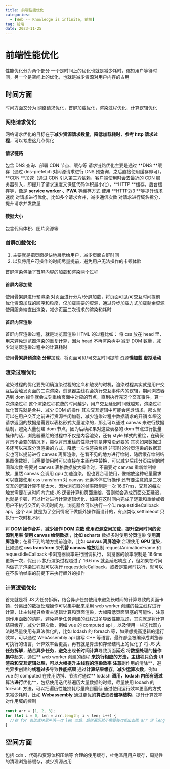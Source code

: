 ```yaml
---
title: 前端性能优化
categories:
  - [Web -- Knowledge is infinite, 前端]
tag: 前端
date: 2023-11-25
---
```


# 前端性能优化

性能优化分为两个部分
一个是时间上的优化也就是减少耗时，缩短用户等待时间，另一个是空间上的优化，也就是减少资源对用户内存的占用

## 时间方面

时间方面又分为 网络请求优化，首屏加载优化，渲染过程优化，计算逻辑优化

### 网络请求优化

网络请求优化的目标在于**减少资源请求数量**，**降低加载耗时**，**参考 http 请求过程**，可以考虑这几点优化

#### 请求链路

包含 DNS 查询、部署 CDN 节点、缓存等
请求链路优化主要是通过 **DNS **缓存（通过 dns-prefetch 对同源请求进行 DNS 预查询，之后直接使用缓存即可），**CDN **加速（通过 CDN 引入第三方依赖，客户端使用时会去最近的 CDN 服务器引入，即提升了请求速度又保证代码体积最小化），**HTTP **缓存，后台缓存等，像是 **service worker 、PWA** 等缓存方式
使用 **HTTP2/3 **等提升请求速度
对请求进行优化，比如多个请求合并，减少通信次数
对请求进行域名拆分，提升请求并发数量

#### 数据大小

包含代码体积、图片资源等

### 首屏加载优化

1. 主要就是把页面尽快地展示给用户，减少页面白屏时间
2. 以及将用户可操作的时间尽量提前，避免用户无法操作的卡顿体验

首屏渲染包括了首屏内容的加载和渲染两个过程

#### 首屏内容加载

使用骨架屏进行预渲染
对页面进行分片/分屏加载，将页面可见/可交互时间提前
优化资源加载的顺序和粒度，仅加载需要的资源，通过异步加载方式加载剩余资源
使用服务端直出渲染，减少页面二次请求的渲染和耗时

#### 首屏内容渲染

首屏内容渲染过程，就是浏览器渲染 HTML 的过程比如：
将 css 放在 head 里，用来避免浏览器渲染的重复计算，因为 head 不再渲染树中
减少 DOM 数量，减少浏览器渲染过程中的计算耗时

使用**骨架屏预渲染**
**分屏**加载、将页面可见/可交互时间提前
资源**懒加载**
**虚拟滚动**

### 渲染过程优化

渲染过程的优化要先明确渲染过程的定义和触发的时机，渲染过程其实就是用户交互后会触发页面的二次渲染，浏览器主线程会执行交互事件内的逻辑，期间浏览器遇到 dom 操作就会立刻重绘页面中对应的节点，直到执行完这个交互事件，算一次渲染过程
这个渲染过程花费的时间越少，用户交互延迟时间就越短，渲染过程优化首先就是合并、减少 DOM 的操作
其次交互逻辑中可能会包含请求，那么就可以在用户交互之前进行资源空闲加载，减少渲染过程中数据请求的开销
如果这请求返回的数据是需要以表格形式大量渲染的，那么可以通过 canvas 来进行数据绘制，避免大量创建 dom 节点，因为后续如果对这些表格的 dom 节点进行批量操作的话，浏览器重绘的过程中不仅是内容渲染，还有 style 样式的重绘，在确保背景不会变的情况下，类似背景重绘的性能开销是非常没必要的
其次如果数据过多还可以采取分页渲染的方式，降低一次性渲染负担
非实时的分页渲染的数据其实也可以提前进行 canvas 离屏渲染，在看不见的地方进行绘制，随后缓存绘制结果图像数据，当需要使用时可以直接在主画布中替换，可以减少后续分页绘制的时间和次数
需要对 canvas 表格数据放大操作时，不需要对 canvas 重新绘制缩放，虽然 canvas 会调用 gpu 加速渲染，但也要合理使用，像缩放这种轻量需求可以直接使用 css transform 对 canvas 元素本体进行操作
还有要注意的是二次交互的逻辑计算不能太大，因为浏览器的帧率限制是一次 16.67ms，交互的每次触发需要在这时间内完成 JS 逻辑计算和页面重绘，否则就会造成页面交互延迟，也就是卡顿，可以针对进行计算逻辑优化，如果在这时间内完成了逻辑和重绘或者用户不执行交互的空闲时间内，浏览器会可以执行一个叫 requestIdleCallback api，这个 api 就是为了空闲情况下做额外操作而设计的，有点类似 settimeout 只执行一次时机不同

将 **DOM 操作合并**，**减少操作 DOM 次数**
**使用资源空闲加载，提升空闲时间的资源利用率**
**使用 canvas 绘制数据 ，比如 echarts**
数据多时使用**分页**渲染
使用**离屏渲染**；在看不到的地方提前渲染，比如 **canvas 离屏渲染**
合理使用 **GPU 渲染**，比如通过 **css transform** 来**代替 canvas 缩放**绘制
requestAnimationFrame 和 requestIdleCallback 卡浏览器帧率进行回调执行，
浏览器的帧率限制是 16.6ms 更新一次，假设 js 执行渲染过程超过了 16.6 ms 就会延迟响应了，但如果在时间内做完了渲染过程就可以执行 requestIdleCallback，或者是空闲时执行，就可以在不影响帧率的前提下来执行额外的操作

### 计算逻辑优化

首先就是将 JS 大任务拆解，结合异步任务使用来避免长时间的计算导致的页面卡顿，分离出的数据处理操作可以集中起来采用 web worker 创建的独立线程进行计算，让主线程只负责主逻辑计算和页面渲染，大幅降低页面阻塞的可能性，注意副作用函数的清除，避免异步任务创建的线程过多导致性能瓶颈，其次就是将计算结果缓存，减少计算次数，例如 vue 的 computed api ，以及使用一些迭代器方法时尽量使用有算法优化的，比如 lodash 的 foreach 等，如果想提高逻辑的运行效率，可以通过 WebAssembly api 编写 C++ 等语言，最终都会被编译成浏览器可执行的语言，计算效率会更高，再有就是算法和存储结构上的优化了
将 JS **大任务拆解**，**结合异步任务**，**避免**出现**长时间计算**导致页面**延迟**
将**数据处理**的**操作集中**起来，通过** web worker 创建的线程 **来执行相应的方法，**主线程只负责 UI 渲染和交互逻辑处理**，可以大幅提升主线程的渲染效率
注意**副作用的清除**，避免**异步**创建的**线程过多**导致**性能瓶颈**
通过**计算结果缓存**，**减少运算次数**，例如 vue 的 computed
在使用防抖、节流时通过** lodash **调用，lodash 内部有通过**算法**进行**优化**，包括使用迭代器遍历大量数据的时候，尽量使用 lodash 的 forEach 方法，可以把遍历性能损耗尽量降到最低
通过使用运行效率更高的方式来减少耗时，比如 **Webassembly**
通过更优的**算法**或者**储存结构**，提升计算效率
对作用域的控制

```javascript
const arr = [1, 2, 3];
for (let i = 0, len = arr.length; i < len; i++) {
  //在 for 表达式块里声明一次 len 之后，后续遍历就不需要每次都出去找 arr 读 length 了
}
```

## 空间方面

包括 cdn 、代码和资源体积压缩等
合理的使用缓存，杜绝滥用用户缓存，周期性的清理浏览器缓存，减少资源占用

